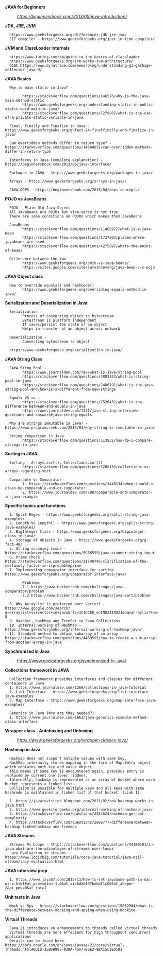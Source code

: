 **JAVA for Beginners**
> *https://beginnersbook.com/2013/05/java-introduction/*

**JDK, JRE, JVM**

      https://www.geeksforgeeks.org/differences-jdk-jre-jvm/
      JIT compiler - https://www.geeksforgeeks.org/just-in-time-compiler/

**JVM and ClassLoader internals**

      https://www.turing.com/kb/guide-to-the-basics-of-classloader
      https://www.geeksforgeeks.org/jvm-works-jvm-architecture/
      G1GC https://www.dynatrace.com/news/blog/understanding-g1-garbage-collector-java-9/

**JAVA Basics**

      Why is main static in Java? - 
      
            https://stackoverflow.com/questions/146576/why-is-the-java-main-method-static
            https://www.geeksforgeeks.org/understanding-static-in-public-static-void-main-in-java/
            https://stackoverflow.com/questions/7279887/what-is-the-use-of-a-private-static-variable-in-java
            
      Final, Finally and Finalize in Java - https://www.geeksforgeeks.org/g-fact-24-finalfinally-and-finalize-in-java/
      
      Can overridden methods differ in return type? - https://stackoverflow.com/questions/14694852/can-overridden-methods-differ-in-return-type
      
      Interfaces in Java (complete explanation) - https://beginnersbook.com/2013/05/java-interface/      
      
      Packages in JAVA - https://www.geeksforgeeks.org/packages-in-java/

      Arrays - https://www.geeksforgeeks.org/arrays-in-java/
      
      JAVA OOPS - https://beginnersbook.com/2013/04/oops-concepts/
      

**POJO vs JavaBeans**
      
      POJO - Plain Old Java Object
      All JavaBeans are POJOs but vice-verse is not true
      There are some conditions on POJOs which makes them JavaBeans 
      
      JavaBeans -
            https://stackoverflow.com/questions/11406977/what-is-a-java-bean
            https://stackoverflow.com/questions/1727603/places-where-javabeans-are-used
            https://stackoverflow.com/questions/4275897/whats-the-point-of-beans
      
      Difference betweeb the two -
            https://www.geeksforgeeks.org/pojo-vs-java-beans/
            https://sites.google.com/site/sureshdevang/java-bean-v-s-pojo


**JAVA Object class**

      How to override equals() and hashCode()
            https://www.geeksforgeeks.org/overriding-equals-method-in-java/
            
**Serialization and Deserialization in Java**

      Serialization - 
            Process of converting object to bytestream
            Bytestream is platform independent 
            It saves/persist the state of an object
            Helps in transfer of an object across network
            
      Deserialization -
            Converting bytestream to object
            
      https://www.geeksforgeeks.org/serialization-in-java/

**JAVA String Class**

      JAVA Sting Pool - 
            https://www.journaldev.com/797/what-is-java-string-pool
            https://stackoverflow.com/questions/3801343/what-is-string-pool-in-java
            https://stackoverflow.com/questions/2486191/what-is-the-java-string-pool-and-how-is-s-different-from-new-strings
            
      Equals VS == - 
            https://stackoverflow.com/questions/7520432/what-is-the-difference-between-and-equals-in-java
            https://www.journaldev.com/1321/java-string-interview-questions-and-answers#java-string-equals
            
      Why are strings immutable in Java? - https://www.programcreek.com/2013/04/why-string-is-immutable-in-java/      
      
      String comparison in Java
            https://stackoverflow.com/questions/513832/how-do-i-compare-strings-in-java


**Sorting in JAVA**

      Sorting - Arrays.sort(), Collections.sort()
            https://stackoverflow.com/questions/5208133/collections-vs-arrays-regarding-sort
            
      Comparable vs Comparator
            1. https://stackoverflow.com/questions/1440134/when-should-a-class-be-comparable-and-or-comparator
            2. https://www.journaldev.com/780/comparable-and-comparator-in-java-example

**Specific topics and functions**

      1. Split Regex - https://www.geeksforgeeks.org/split-string-java-examples/
      2. Length VS Length() - https://www.geeksforgeeks.org/split-string-java-examples/
      3. BigInteger Class - https://www.geeksforgeeks.org/biginteger-class-in-java/
      4. Storage of objects in Java - https://www.geeksforgeeks.org/g-fact-46/
      5. String scanning issue - https://stackoverflow.com/questions/5966599/java-scanner-string-input
      6. Prime check - https://stackoverflow.com/questions/21740745/clarification-of-the-certainty-factor-in-isprobableprime
      7. Implementing comparator interface for sorting - https://www.geeksforgeeks.org/comparator-interface-java/
      
            Problems
            7.1 https://www.hackerrank.com/challenges/java-comparator/problem
            7.2 https://www.hackerrank.com/challenges/java-sort/problem
      
      8. Why ArrayList is preferred over Vector? - https://www.google.com/search?q=arraylist+vs+vector+in+java&rlz=1C1GCEU_enIN821IN821&oq=arraylist+vs+vector+&aqs=chrome.1.69i57j0l5.7145j0j7&sourceid=chrome&ie=UTF-8
      9. HashSet, HashMap and TreeSet in Java Collections
      10. Internal working of HashMap - https://www.geeksforgeeks.org/internal-working-of-hashmap-java/
      11. Standard method to obtain subarray of an array - https://stackoverflow.com/questions/4439595/how-to-create-a-sub-array-from-another-array-in-java

**Synchronised in Java**
> https://www.geeksforgeeks.org/synchronized-in-java/

**Collections framework in JAVA**
      
      Collection framework provides interfaces and classes for different containers in Java
      1. https://www.journaldev.com/1260/collections-in-java-tutorial
      2. List Interface - https://www.geeksforgeeks.org/list-interface-java-examples
      3. Map Interface - https://www.geeksforgeeks.org/map-interface-java-examples/
      
      Generics in Java (Why are they needed?)
      1. https://www.journaldev.com/1663/java-generics-example-method-class-interface

**Wrapper class - Autoboxing and Unboxing**
> *https://www.geeksforgeeks.org/wrapper-classes-java/*

**Hashmap in Java**

      Hashmap does not support mutiple values with same key. 
      HashMap internally stores mapping in the form of Map.Entry object which contains both key and value object.
      This means if same key is encountered again, previous entry is replaced by current one (over ridden).
      Internally, hashmap is represented as an array of bucket where each bucket represents a linked list.
      Collision is possible for multiple keys and all keys with same hashcode is maintained in linked list of that bucket. [Link 1]
      
      1. https://javarevisited.blogspot.com/2011/02/how-hashmap-works-in-java.html
      2. https://www.geeksforgeeks.org/internal-working-of-hashmap-java/
      3. https://stackoverflow.com/questions/4553624/hashmap-get-put-complexity
      4. https://stackoverflow.com/questions/2889777/difference-between-hashmap-linkedhashmap-and-treemap
      
**JAVA Streams**

      Streams Vs Loops - https://stackoverflow.com/questions/44180101/in-java-what-are-the-advantages-of-streams-over-loops
      Lazy Evaluation in streams - https://www.logicbig.com/tutorials/core-java-tutorial/java-util-stream/lazy-evaluation.html
      
**JAVA interview prep**

      1. https://www.java67.com/2015/11/how-to-set-javahome-path-in-mac-os-x.html#at_pco=smlwn-1.0&at_si=5d2e197bebdf1c66&at_ab=per-2&at_pos=0&at_tot=1
      
**Unit tests in Java**

      Mock vs Spy - https://stackoverflow.com/questions/15052984/what-is-the-difference-between-mocking-and-spying-when-using-mockito

**Virtual Threads**

      Java 21 introduces an enhancements to threads called virtual threads 
      Virtual threads are more effecient for high throughout concurrent applications
      Details can be found here https://docs.oracle.com/en/java/javase/21/core/virtual-threads.html#GUID-15BDB995-028A-45A7-B6E2-9BA15C2E0501 
